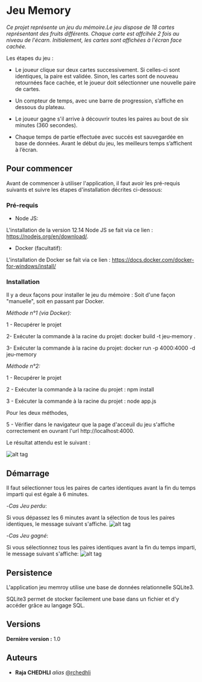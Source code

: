 # Jeu Memory
_Ce projet représente un jeu du mémoire.Le jeu dispose de 18 cartes représentant des fruits différents. Chaque carte est affcihée 2 fois au niveau de l'écarn. Initialement, les cartes sont affichées à l'écran face cachée._

Les étapes du jeu : 

- Le joueur clique sur deux cartes successivement. Si celles-ci sont identiques, la paire est validée. Sinon, les cartes sont de nouveau retournées face cachée, et le joueur doit sélectionner une nouvelle paire de cartes. 
 
- Un compteur de temps, avec une barre de progression, s’affiche en dessous du plateau. 
 
- Le joueur gagne s'il arrive à découvrir toutes les paires au bout de six minutes (360 secondes). 
 
- Chaque temps de partie effectuée avec succés est sauvegardée en base de données. Avant le début du jeu, les meilleurs temps s’affichent à l’écran. 


## Pour commencer

Avant de commencer à utiliser l'application, il faut avoir les pré-requis suivants et suivre les étapes d'installation décrites ci-dessous:

### Pré-requis

- Node JS:

L'installation de la version 12.14 Node JS se fait via ce lien : https://nodejs.org/en/download/.

- Docker (facultatif):

L'installation de Docker se fait via ce lien : https://docs.docker.com/docker-for-windows/install/

### Installation

Il y a deux façons pour installer le jeu du mémoire : Soit d'une façon "manuelle", soit en passant par Docker.

_Méthode n°1 (via Docker):_

1 - Recupérer le projet

2- Exécuter la commande à la racine du projet: docker build -t jeu-memory .

3- Exécuter la commande à la racine du projet: docker run -p 4000:4000 -d jeu-memory

_Méthode n°2:_

1 - Recupérer le projet

2 - Exécuter la commande à la racine du projet : npm install

3 - Exécuter la commande à la racine du projet : node app.js

Pour les deux méthodes, 

5 - Vérifier dans le navigateur que la page d'acceuil du jeu s'affiche correctement en ouvrant l'url http://localhost:4000.

Le résultat attendu est le suivant :

![alt tag](https://user-images.githubusercontent.com/57545358/71825160-89e87b00-309b-11ea-8cc9-bdec46feeece.PNG)


## Démarrage

Il faut sélectionner tous les paires de cartes identiques avant la fin du temps imparti qui est égale à 6 minutes.

-_Cas Jeu perdu_:

Si vous dépassez les 6 minutes avant la sélection de tous les paires identiques, le message suivant s'affiche.
![alt tag](https://user-images.githubusercontent.com/57545358/71826108-83f39980-309d-11ea-8d11-b692cc05ec0a.PNG)

-_Cas Jeu gagné_:

Si vous sélectionnez tous les paires identiques avant la fin du temps imparti, le message suivant s'affiche:
![alt tag](https://user-images.githubusercontent.com/57545358/71826282-d92fab00-309d-11ea-83cd-bdcd21304f23.PNG)

## Persistence
L'application jeu memroy utilise une base de données relationnelle SQLite3. 

SQLite3 permet de stocker facilement une base dans un fichier et d'y accéder grâce au langage SQL.

## Versions

**Dernière version :** 1.0


## Auteurs

* **Raja CHEDHLI** _alias_ [@rchedhli](https://github.com/rchedhli)




